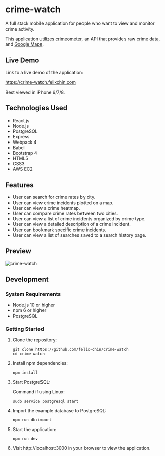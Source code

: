 # crime-watch

A full stack mobile application for people who want to view and monitor crime activity. 

This application utilizes [crimeometer](https://www.crimeometer.com), an API that provides raw crime data, and [Google Maps](https://developers.google.com/maps/documentation).

## Live Demo

Link to a live demo of the application: 

https://crime-watch.felixchin.com

Best viewed in iPhone 6/7/8.

## Technologies Used

- React.js
- Node.js
- PostgreSQL
- Express
- Webpack 4
- Babel
- Bootstrap 4
- HTML5
- CSS3
- AWS EC2

## Features

- User can search for crime rates by city.
- User can view crime incidents plotted on a map.
- User can view a crime heatmap.
- User can compare crime rates between two cities.
- User can view a list of crime incidents organized by crime type.
- User can view a detailed description of a crime incident.
- User can bookmark specific crime incidents.
- User can view a list of searches saved to a search history page.

## Preview

![crime-watch](./demo.gif "Demo")

## Development

### System Requirements

- Node.js 10 or higher
- npm 6 or higher
- PostgreSQL

### Getting Started

1. Clone the repository:
    ```shell
    git clone https://github.com/felix-chin/crime-watch
    cd crime-watch
    ```
2. Install npm dependencies:
    ```shell
    npm install
    ```
3. Start PostgreSQL:

   Command if using Linux:
    ```shell
    sudo service postgresql start
    ```
4. Import the example database to PostgreSQL:
    ```shell
    npm run db:import
    ```
5. Start the application:
    ```shell
    npm run dev
    ```
6. Visit http://localhost:3000 in your browser to view the application.
